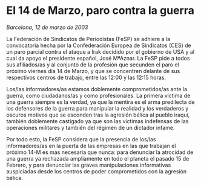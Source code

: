 # El 14 de Marzo, paro contra la guerra

*Barcelona, 12 de marzo de 2003*

La Federación de Sindicatos de Periodistas (FeSP) se adhiere a la convocatoria hecha por la Confederación Europea de Sindicatos (CES) de un paro parcial contra el ataque a Irak decidido por el gobierno de USA y al cual da apoyo el presidente español, José MªAznar. La FeSP pide a todos sus afiliados/as y al conjunto de la profesión que secunden el paro el próximo viernes día 14 de Marzo, y que se concentren delante de sus respectivos centros de trabajo, entre las 12:00 y las 12:15 horas.

Los/las informadores/as estamos doblemente comprometidos/as ante la guerra, como ciudadanos/as y como profesionales. La primera víctima de una guerra siempre es la verdad, ya que la mentira es el arma predilecta de los defensores de la guerra para manipular la realidad y los verdaderos y oscuros motivos que se esconden tras la agresión bélica al pueblo iraquí, también doblemente castigado ya que son las víctimas indefensas de las operaciones militares y también del régimen de un dictador infame.

Por todo esto, la FeSP considera que la presencia de los/las informadores/as en la puerta de las empresas en las que trabajan el próximo 14-M es más necesaria que nunca: para denunciar la atrocidad de una guerra ya rechazada ampliamente en todo el planeta el pasado 15 de Febrero, y para denunciar las graves manipulaciones informativas auspiciadas desde los centros de poder comprometidos con la agresión bélica.
